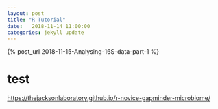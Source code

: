 ```yaml
---
layout: post
title: "R Tutorial"
date:   2018-11-14 11:00:00
categories: jekyll update
---
```


{% post_url 2018-11-15-Analysing-16S-data-part-1 %}

# test
https://thejacksonlaboratory.github.io/r-novice-gapminder-microbiome/
